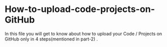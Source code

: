 # How-to-upload-code-projects-on-GitHub
In this file you will get to know about how to upload your Code / Projects on GitHub only in 4 steps(mentioned in part-2) . 
